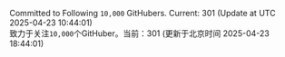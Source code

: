 Committed to Following `10,000` GitHubers. Current: <!-- FOLLOWING_COUNT -->301<!-- FOLLOWING_COUNT --> (Update at UTC <!-- LAST_UPDATED -->2025-04-23 10:44:01<!-- LAST_UPDATED -->)<br>
致力于关注`10,000`个GitHuber。当前：<!-- FOLLOWING_COUNT -->301<!-- FOLLOWING_COUNT --> (更新于北京时间 <!-- LAST_UPDATED_CST -->2025-04-23 18:44:01<!-- LAST_UPDATED_CST -->)
